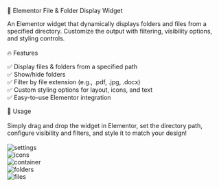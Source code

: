 📂 Elementor File & Folder Display Widget</br>

An Elementor widget that dynamically displays folders and files from a specified directory. Customize the output with filtering, visibility options, and styling controls.</br>
</br>
🔥 Features

✅ Display files & folders from a specified path</br>
✅ Show/hide folders</br>
✅ Filter by file extension (e.g., .pdf, .jpg, .docx)</br>
✅ Custom styling options for layout, icons, and text</br>
✅ Easy-to-use Elementor integration</br>

🚀 Usage</br>
</br>
Simply drag and drop the widget in Elementor, set the directory path, configure visibility and filters, and style it to match your design!
</br>
</br>
![settings](https://github.com/user-attachments/assets/772cdbad-ec22-4284-804f-d742cd3456af)</br>
![icons](https://github.com/user-attachments/assets/74c2c604-ca1c-47f9-a661-639b9ccf57aa)</br>
![container](https://github.com/user-attachments/assets/d88e61ca-d837-453c-953b-21332a7e70e2)</br>
![folders](https://github.com/user-attachments/assets/c7200ffc-a5b9-4ea4-a7f9-4dd1b2d7c562)</br>
![files](https://github.com/user-attachments/assets/8e889de2-d8cb-42df-81b3-e26c89a9735a)</br>
